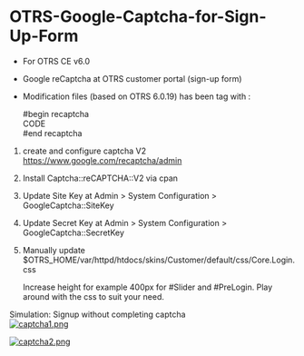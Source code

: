 # OTRS-Google-Captcha-for-Sign-Up-Form
- For OTRS CE v6.0
- Google reCaptcha at OTRS customer portal (sign-up form)		
- Modification files (based on OTRS 6.0.19) has been tag with :

	#begin recaptcha  
	CODE  
	#end recaptcha  
	

1. create and configure captcha V2 https://www.google.com/recaptcha/admin  
2. Install Captcha::reCAPTCHA::V2 via cpan  
3. Update Site Key at Admin > System Configuration > GoogleCaptcha::SiteKey  
4. Update Secret Key at Admin > System Configuration > GoogleCaptcha::SecretKey  
5. Manually update $OTRS_HOME/var/httpd/htdocs/skins/Customer/default/css/Core.Login.css  

	Increase height for example 400px for #Slider and #PreLogin. Play around with the css to suit your need.
		

	
Simulation: Signup without completing captcha    
[![captcha1.png](https://i.postimg.cc/ZKYQ4NkF/captcha1.png)](https://postimg.cc/QVPmqHdH)  

[![captcha2.png](https://i.postimg.cc/jSLkJrSD/captcha2.png)](https://postimg.cc/3kQZPVph)  
